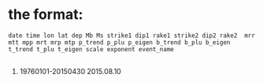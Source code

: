 # the format:
	date time lon lat dep Mb Ms strike1 dip1 rake1 strike2 dip2 rake2  mrr mtt mpp mrt mrp mtp p_trend p_plu p_eigen b_trend b_plu b_eigen t_trend t_plu t_eigen scale exponent event_name

## 
 
1. 19760101-20150430       2015.08.10
